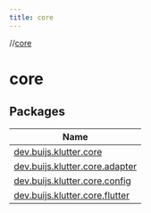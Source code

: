```yaml
---
title: core
---
```

//[core](index.html)



# core



## Packages


| Name |
|---|
| [dev.buijs.klutter.core](core/dev.buijs.klutter.core/index.html) |
| [dev.buijs.klutter.core.adapter](core/dev.buijs.klutter.core.adapter/index.html) |
| [dev.buijs.klutter.core.config](core/dev.buijs.klutter.core.config/index.html) |
| [dev.buijs.klutter.core.flutter](core/dev.buijs.klutter.core.flutter/index.html) |

